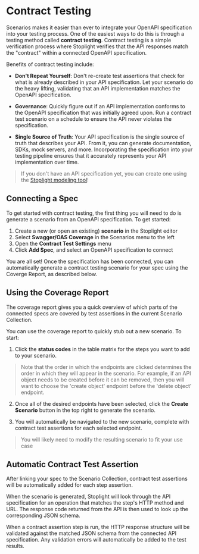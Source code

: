 # Contract Testing

Scenarios makes it easier than ever to integrate your OpenAPI specification into
your testing process. One of the easiest ways to do this is through a testing
method called __contract testing__. Contract testing is a simple verification
process where Stoplight verifies that the API responses match the "contract"
within a connected OpenAPI specification.

Benefits of contract testing include:

- **Don't Repeat Yourself**: Don't re-create test assertions that check for what
  is already described in your API specification. Let your scenario do the heavy
  lifting, validating that an API implementation matches the OpenAPI
  specification.

- **Governance**: Quickly figure out if an API implementation conforms to the
  OpenAPI specification that was initially agreed upon. Run a contract test
  scenario on a schedule to ensure the API never violates the specification.

- **Single Source of Truth**: Your API specification is the single source of
  truth that describes your API. From it, you can generate documentation, SDKs,
  mock servers, and more. Incorporating the specification into your testing
  pipeline ensures that it accurately represents your API implementation
  over time.

<!-- theme: info -->
> If you don't have an API specification yet, you can create one using the
> [Stoplight modeling tool](../modeling/modeling-introduction.md)!

## Connecting a Spec

<!-- FIXME - Show a gif of selecting spec in coverage screen, and clicking on different endpoints -->

To get started with contract testing, the first thing you will need to do is
generate a scenario from an OpenAPI specification. To get started:

1. Create a new (or open an existing) **scenario** in the Stoplight editor
2. Select **Swagger/OAS Coverage** in the Scenarios menu to the left
3. Open the **Contract Test Settings** menu
4. Click **Add Spec**, and select an OpenAPI specification to connect

You are all set! Once the specification has been connected, you can
automatically generate a contract testing scenario for your spec using the
Coverge Report, as described below.

## Using the Coverage Report

The coverage report gives you a quick overview of which parts of the connected
specs are covered by test assertions in the current Scenario Collection. 

You can use the coverage report to quickly stub out a new scenario. To start:

1. Click the **status codes** in the table matrix for the steps you want to add to
   your scenario. 
   
<!-- theme:info -->
> Note that the order in which the endpoints are clicked
determines the order in which they will appear in the scenario. For example,
if an API object needs to be created before it can be removed, then you will
want to choose the 'create object' endpoint before the 'delete object'
endpoint.

2. Once all of the desired endpoints have been selected, click the __Create
   Scenario__ button in the top right to generate the scenario.

3. You will automatically be navigated to the new scenario, complete with
   contract test assertions for each selected endpoint.

<!-- theme: info -->
> You will likely need to modify the resulting scenario to fit your use case

## Automatic Contract Test Assertion

<!-- FIXME - Show a gif of running a scenario -->

After linking your spec to the Scenario Collection, contract test assertions will be automatically added for each step assertion.

When the scenario is generated, Stoplight will look through the API
specification for an operation that matches the step's HTTP method and URL. The
response code returned from the API is then used to look up the corresponding
JSON schema.

When a contract assertion step is run, the HTTP response structure will be
validated against the matched JSON schema from the connected API specification.
Any validation errors will automatically be added to the test results.
